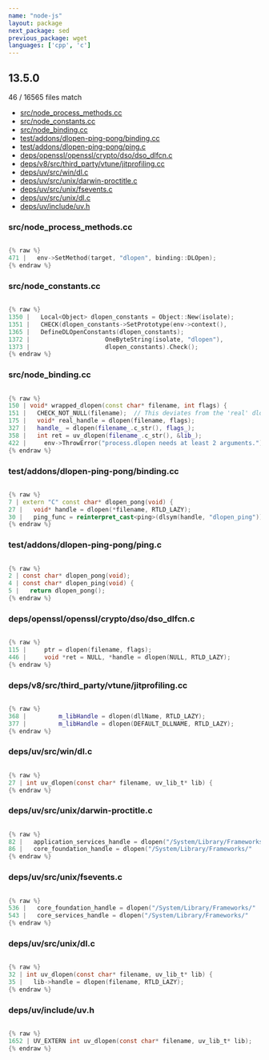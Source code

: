 ```yaml
---
name: "node-js"
layout: package
next_package: sed
previous_package: wget
languages: ['cpp', 'c']
---
```

## 13.5.0
46 / 16565 files match

 - [src/node_process_methods.cc](#srcnode_process_methodscc)
 - [src/node_constants.cc](#srcnode_constantscc)
 - [src/node_binding.cc](#srcnode_bindingcc)
 - [test/addons/dlopen-ping-pong/binding.cc](#testaddonsdlopen-ping-pongbindingcc)
 - [test/addons/dlopen-ping-pong/ping.c](#testaddonsdlopen-ping-pongpingc)
 - [deps/openssl/openssl/crypto/dso/dso_dlfcn.c](#depsopensslopensslcryptodsodso_dlfcnc)
 - [deps/v8/src/third_party/vtune/jitprofiling.cc](#depsv8srcthird_partyvtunejitprofilingcc)
 - [deps/uv/src/win/dl.c](#depsuvsrcwindlc)
 - [deps/uv/src/unix/darwin-proctitle.c](#depsuvsrcunixdarwin-proctitlec)
 - [deps/uv/src/unix/fsevents.c](#depsuvsrcunixfseventsc)
 - [deps/uv/src/unix/dl.c](#depsuvsrcunixdlc)
 - [deps/uv/include/uv.h](#depsuvincludeuvh)

### src/node_process_methods.cc

```cpp

{% raw %}
471 |   env->SetMethod(target, "dlopen", binding::DLOpen);
{% endraw %}

```
### src/node_constants.cc

```cpp

{% raw %}
1350 |   Local<Object> dlopen_constants = Object::New(isolate);
1351 |   CHECK(dlopen_constants->SetPrototype(env->context(),
1365 |   DefineDLOpenConstants(dlopen_constants);
1372 |                     OneByteString(isolate, "dlopen"),
1373 |                     dlopen_constants).Check();
{% endraw %}

```
### src/node_binding.cc

```cpp

{% raw %}
150 | void* wrapped_dlopen(const char* filename, int flags) {
151 |   CHECK_NOT_NULL(filename);  // This deviates from the 'real' dlopen().
175 |   void* real_handle = dlopen(filename, flags);
327 |   handle_ = dlopen(filename_.c_str(), flags_);
358 |   int ret = uv_dlopen(filename_.c_str(), &lib_);
422 |     env->ThrowError("process.dlopen needs at least 2 arguments.");
{% endraw %}

```
### test/addons/dlopen-ping-pong/binding.cc

```cpp

{% raw %}
7 | extern "C" const char* dlopen_pong(void) {
27 |   void* handle = dlopen(*filename, RTLD_LAZY);
30 |   ping_func = reinterpret_cast<ping>(dlsym(handle, "dlopen_ping"));
{% endraw %}

```
### test/addons/dlopen-ping-pong/ping.c

```c

{% raw %}
2 | const char* dlopen_pong(void);
4 | const char* dlopen_ping(void) {
5 |   return dlopen_pong();
{% endraw %}

```
### deps/openssl/openssl/crypto/dso/dso_dlfcn.c

```c

{% raw %}
115 |     ptr = dlopen(filename, flags);
446 |     void *ret = NULL, *handle = dlopen(NULL, RTLD_LAZY);
{% endraw %}

```
### deps/v8/src/third_party/vtune/jitprofiling.cc

```cpp

{% raw %}
368 |         m_libHandle = dlopen(dllName, RTLD_LAZY);
377 |         m_libHandle = dlopen(DEFAULT_DLLNAME, RTLD_LAZY);
{% endraw %}

```
### deps/uv/src/win/dl.c

```c

{% raw %}
27 | int uv_dlopen(const char* filename, uv_lib_t* lib) {
{% endraw %}

```
### deps/uv/src/unix/darwin-proctitle.c

```c

{% raw %}
82 |   application_services_handle = dlopen("/System/Library/Frameworks/"
86 |   core_foundation_handle = dlopen("/System/Library/Frameworks/"
{% endraw %}

```
### deps/uv/src/unix/fsevents.c

```c

{% raw %}
536 |   core_foundation_handle = dlopen("/System/Library/Frameworks/"
543 |   core_services_handle = dlopen("/System/Library/Frameworks/"
{% endraw %}

```
### deps/uv/src/unix/dl.c

```c

{% raw %}
32 | int uv_dlopen(const char* filename, uv_lib_t* lib) {
35 |   lib->handle = dlopen(filename, RTLD_LAZY);
{% endraw %}

```
### deps/uv/include/uv.h

```c

{% raw %}
1652 | UV_EXTERN int uv_dlopen(const char* filename, uv_lib_t* lib);
{% endraw %}

```